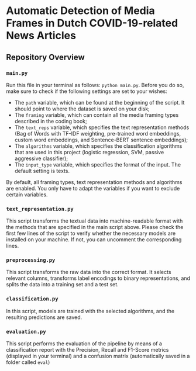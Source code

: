 # Automatic Detection of Media Frames in Dutch COVID-19-related News Articles 

## Repository Overview 
### `main.py`
Run this file in your terminal as follows: `python main.py`. Before you do so, make sure to check if the following settings are set to your wishes: 
- The `path` variable, which can be found at the beginning of the script. It should point to where the dataset is saved on your disk; 
- The `framing` variable, which can contain all the media framing types described in the coding book;
- The `text_reps` variable, which specifies the text representation methods (Bag of Words with TF-IDF weighting, pre-trained word embeddings, custom word embeddings, and Sentence-BERT sentence embeddings);
- The `algorithms` variable, which specifies the classification algorithms that are used in this project (logistic regression, SVM, passive aggressive classifier); 
- The `input_type` variable, which specifies the format of the input. The default setting is texts. 

By default, all framing types, text representation methods and algorithms are enabled. You only have to adapt the variables if you want to exclude certain variables. 

### `text_representation.py`
This script transforms the textual data into machine-readable format with the methods that are specified in the main script above. Please check the first few lines of the script to verify whether the necessary models are installed on your machine. If not, you can uncomment the corresponding lines. 

### `preprocessing.py`
This script transforms the raw data into the correct format. It selects relevant columns, transforms label encodings to binary representations, and splits the data into a training set and a test set. 

### `classification.py`
In this script, models are trained with the selected algorithms, and the resulting predictions are saved. 

### `evaluation.py`
This script performs the evaluation of the pipeline by means of a classification report with the Precision, Recall and F1-Score metrics (displayed in your terminal) and a confusion matrix (automatically saved in a folder called `eval`)

